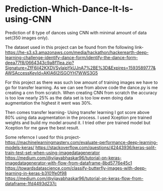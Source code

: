 # Prediction-Which-Dance-It-Is-using-CNN
Prediction of 8 type of dances using CNN with minimal amount of data set(350 images only).

The dataset used in this project can be found from the following link-
https://he-s3.s3.amazonaws.com/media/hackathon/hackerearth-deep-learning-challenge-identify-dance-form/identify-the-dance-form-deea77f8/0664343c9a8f11ea.zip?Signature=ZfF6il42KXDVSylaipYkUJnA7%2BE%3D&Expires=1593589777&AWSAccessKeyId=AKIA6I2ISGOYH7WWS3G5

For this project as there was such low amount of training images we have to go for transfer learning.
As we can see from above code the dance.py is me creating a cnn from scratch.
When creating CNN from scratch the accuracy is too low nearly 25% as the data set is too low even doing data augmentation the highest it went was 30%.

Then comes transfer learning-
Using transfer learning I got score above 80% using data augmentation in the process.
I used Xception pre trained weights and build my model around it.
I tried other pre trained model but Xception for me gave the best result.

Some refernce I used for this project-
https://machinelearningmastery.com/evaluate-performance-deep-learning-models-keras/
https://stackoverflow.com/questions/42443936/keras-split-train-test-set-when-using-imagedatagenerator
https://medium.com/@vijayabhaskar96/tutorial-on-keras-imagedatagenerator-with-flow-from-dataframe-8bd5776e45c1
https://towardsdatascience.com/classify-butterfly-images-with-deep-learning-in-keras-b3101fe0f98
https://medium.com/@vijayabhaskar96/tutorial-on-keras-flow-from-dataframe-1fd4493d237c
